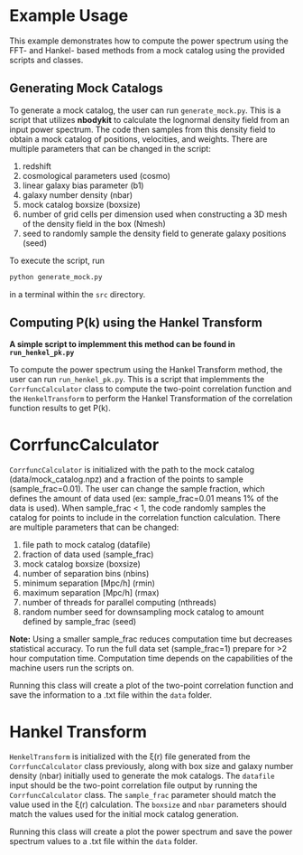 # Example Usage

This example demonstrates how to compute the power spectrum using the FFT- and Hankel- based methods from a mock catalog using the provided scripts and classes.

## Generating Mock Catalogs ##

To generate a mock catalog, the user can run `generate_mock.py`. This is a script that utilizes **nbodykit** to calculate the lognormal density field from an input power spectrum. The code then samples from this density field to obtain a mock catalog of positions, velocities, and weights. There are multiple parameters that can be changed in the script:

1. redshift
2. cosmological parameters used (cosmo)
3. linear galaxy bias parameter (b1)
4. galaxy number density (nbar)
5. mock catalog boxsize (boxsize)
6. number of grid cells per dimension used when constructing a 3D mesh of the density field in the box (Nmesh)
7. seed to randomly sample the density field to generate galaxy positions (seed)

To execute the script, run

```bash
python generate_mock.py
```

in a terminal within the `src` directory.

## Computing P(k) using the Hankel Transform ##

**A simple script to implemment this method can be found in `run_henkel_pk.py`**

To compute the power spectrum using the Hankel Transform method, the user can run `run_henkel_pk.py`. This is a script that implemments the `CorrfuncCalculator` class to compute the two-point correlation function and the  `HenkelTransform` to perform the Hankel Transformation of the correlation function results to get P(k). 

# CorrfuncCalculator #
`CorrfuncCalculator` is initialized with the path to the mock catalog (data/mock_catalog.npz) and a fraction of the points to sample (sample_frac=0.01). The user can change the sample fraction, which defines the amount of data used (ex: sample_frac=0.01 means 1% of the data is used). When sample_frac < 1, the code randomly samples the catalog for points to include in the correlation function calculation. There are multiple parameters that can be changed:

1. file path to mock catalog (datafile)
2. fraction of data used (sample_frac)
3. mock catalog boxsize (boxsize)
4. number of separation bins (nbins)
5. minimum separation [Mpc/h] (rmin)
6. maximum separation [Mpc/h] (rmax)
7. number of threads for parallel computing (nthreads)
8. random number seed for downsampling mock catalog to amount defined by sample_frac (seed)

**Note:** Using a smaller sample_frac reduces computation time but decreases statistical accuracy. To run the full data set (sample_frac=1) prepare for >2 hour computation time. Computation time depends on the capabilities of the machine users run the scripts on.

Running this class will create a plot of the two-point correlation function and save the information to a .txt file within the `data` folder.

# Hankel Transform #
`HenkelTransform` is initialized with the ξ(r) file generated from the `CorrfuncCalculator` class previously, along with box size and galaxy number density (nbar) initially used to generate the mok catalogs. The `datafile` input should be the two-point correlation file output by running the `CorrfuncCalculator` class. The `sample_frac` parameter should match the value used in the ξ(r) calculation. The `boxsize` and `nbar` parameters should match the values used for the initial mock catalog generation. 

Running this class will create a plot the power spectrum and save the power spectrum values to a .txt file within the `data` folder.